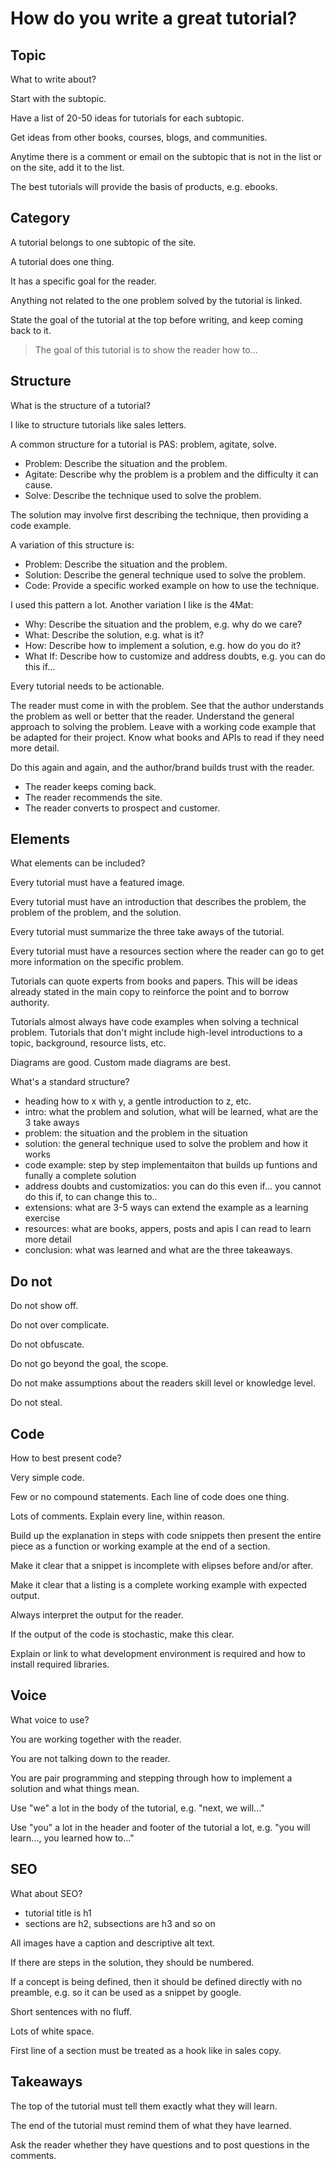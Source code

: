 # How do you write a great tutorial?


## Topic

What to write about?

Start with the subtopic.

Have a list of 20-50 ideas for tutorials for each subtopic.

Get ideas from other books, courses, blogs, and communities.

Anytime there is a comment or email on the subtopic that is not in the list or on the site, add it to the list.

The best tutorials will provide the basis of products, e.g. ebooks.



## Category

A tutorial belongs to one subtopic of the site.

A tutorial does one thing.

It has a specific goal for the reader.

Anything not related to the one problem solved by the tutorial is linked.

State the goal of the tutorial at the top before writing, and keep coming back to it.

> The goal of this tutorial is to show the reader how to...


## Structure

What is the structure of a tutorial?

I like to structure tutorials like sales letters.

A common structure for a tutorial is PAS: problem, agitate, solve.

* Problem: Describe the situation and the problem.
* Agitate: Describe why the problem is a problem and the difficulty it can cause.
* Solve: Describe the technique used to solve the problem.

The solution may involve first describing the technique, then providing a code example.

A variation of this structure is:

* Problem: Describe the situation and the problem.
* Solution: Describe the general technique used to solve the problem.
* Code: Provide a specific worked example on how to use the technique.

I used this pattern a lot. Another variation I like is the 4Mat:

* Why: Describe the situation and the problem, e.g. why do we care?
* What: Describe the solution, e.g. what is it?
* How: Describe how to implement a solution, e.g. how do you do it?
* What If: Describe how to customize and address doubts, e.g. you can do this if...

Every tutorial needs to be actionable.

The reader must come in with the problem.
See that the author understands the problem as well or better that the reader.
Understand the general approach to solving the problem.
Leave with a working code example that be adapted for their project.
Know what books and APIs to read if they need more detail.

Do this again and again, and the author/brand builds trust with the reader.

* The reader keeps coming back.
* The reader recommends the site.
* The reader converts to prospect and customer.


## Elements

What elements can be included?

Every tutorial must have a featured image.

Every tutorial must have an introduction that describes the problem, the problem of the problem, and the solution.

Every tutorial must summarize the three take aways of the tutorial.

Every tutorial must have a resources section where the reader can go to get more information on the specific problem.

Tutorials can quote experts from books and papers. This will be ideas already stated in the main copy to reinforce the point and to borrow authority.

Tutorials almost always have code examples when solving a technical problem. Tutorials that don't might include high-level introductions to a topic, background, resource lists, etc.

Diagrams are good. Custom made diagrams are best.

What's a standard structure?

* heading how to x with y, a gentle introduction to z, etc.
* intro: what the problem and solution, what will be learned, what are the 3 take aways
* problem: the situation and the problem in the situation
* solution: the general technique used to solve the problem and how it works
* code example: step by step implementaiton that builds up funtions and funally a complete solution
* address doubts and customizatios: you can do this even if... you cannot do this if, to can change this to..
* extensions: what are 3-5 ways can extend the example as a learning exercise
* resources: what are books, appers, posts and apis I can read to learn more detail
* conclusion: what was learned and what are the three takeaways.


## Do not

Do not show off.

Do not over complicate.

Do not obfuscate.

Do not go beyond the goal, the scope.

Do not make assumptions about the readers skill level or knowledge level.

Do not steal.



## Code

How to best present code?

Very simple code.

Few or no compound statements. Each line of code does one thing.

Lots of comments. Explain every line, within reason.

Build up the explanation in steps with code snippets then present the entire piece as a function or working example at the end of a section.

Make it clear that a snippet is incomplete with elipses before and/or after.

Make it clear that a listing is a complete working example with expected output.

Always interpret the output for the reader.

If the output of the code is stochastic, make this clear.

Explain or link to what development environment is required and how to install required libraries.


## Voice

What voice to use?

You are working together with the reader.

You are not talking down to the reader.

You are pair programming and stepping through how to implement a solution and what things mean.

Use "we" a lot in the body of the tutorial, e.g. "next, we will..."

Use "you" a lot in the header and footer of the tutorial a lot, e.g. "you will learn..., you learned how to..."


## SEO

What about SEO?

* tutorial title is h1
* sections are h2, subsections are h3 and so on

All images have a caption and descriptive alt text.

If there are steps in the solution, they should be numbered.

If a concept is being defined, then it should be defined directly with no preamble, e.g. so it can be used as a snippet by google.

Short sentences with no fluff.

Lots of white space.

First line of a section must be treated as a hook like in sales copy.


## Takeaways

The top of the tutorial must tell them exactly what they will learn.

The end of the tutorial must remind them of what they have learned.

Ask the reader whether they have questions and to post questions in the comments.







